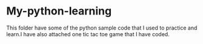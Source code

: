 # My-python-learning
This folder have some of the python sample code that I used to practice and learn.I have also attached one tic tac toe game that I have coded.
